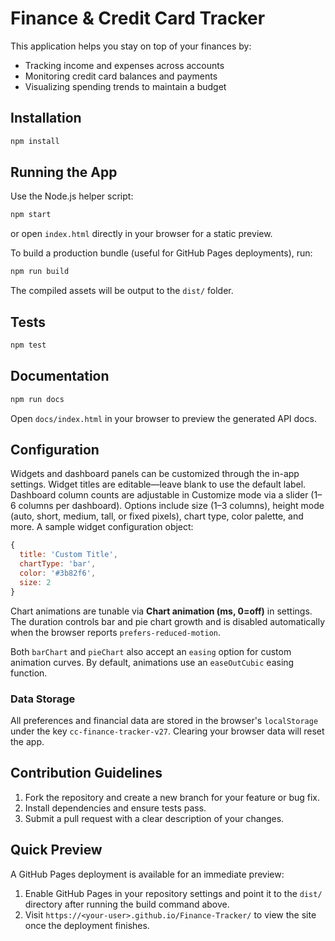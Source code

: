 # Finance & Credit Card Tracker

This application helps you stay on top of your finances by:

- Tracking income and expenses across accounts
- Monitoring credit card balances and payments
- Visualizing spending trends to maintain a budget

## Installation

```bash
npm install
```

## Running the App

Use the Node.js helper script:

```bash
npm start
```

or open `index.html` directly in your browser for a static preview.

To build a production bundle (useful for GitHub Pages deployments), run:

```bash
npm run build
```

The compiled assets will be output to the `dist/` folder.

## Tests

```bash
npm test
```

## Documentation

```bash
npm run docs
```

Open `docs/index.html` in your browser to preview the generated API docs.

## Configuration

Widgets and dashboard panels can be customized through the in-app settings. Widget titles are editable—leave blank to use the default label.
Dashboard column counts are adjustable in Customize mode via a slider (1–6 columns per dashboard).
Options include size (1–3 columns), height mode (auto, short, medium, tall, or fixed pixels),
chart type, color palette, and more. A sample widget configuration object:

```javascript
{
  title: 'Custom Title',
  chartType: 'bar',
  color: '#3b82f6',
  size: 2
}
```

Chart animations are tunable via **Chart animation (ms, 0=off)** in settings. The duration controls bar and pie chart growth and is disabled automatically when the browser reports `prefers-reduced-motion`.

Both `barChart` and `pieChart` also accept an `easing` option for custom animation curves. By default, animations use an `easeOutCubic` easing function.

### Data Storage

All preferences and financial data are stored in the browser's `localStorage`
under the key `cc-finance-tracker-v27`. Clearing your browser data will reset the app.

## Contribution Guidelines

1. Fork the repository and create a new branch for your feature or bug fix.
2. Install dependencies and ensure tests pass.
3. Submit a pull request with a clear description of your changes.

## Quick Preview

A GitHub Pages deployment is available for an immediate preview:

1. Enable GitHub Pages in your repository settings and point it to the `dist/` directory after running the build command above.
2. Visit `https://<your-user>.github.io/Finance-Tracker/` to view the site once the deployment finishes.

